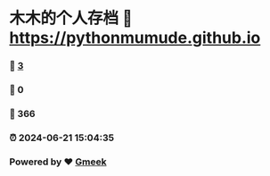 # 木木的个人存档 :link: https://pythonmumude.github.io 
### :page_facing_up: [3](https://pythonmumude.github.io/tag.html) 
### :speech_balloon: 0 
### :hibiscus: 366 
### :alarm_clock: 2024-06-21 15:04:35 
### Powered by :heart: [Gmeek](https://github.com/Meekdai/Gmeek)
